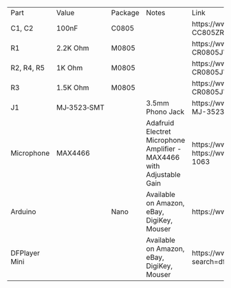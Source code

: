 <table>
  <tr>
    <td>
      Part
    </td>
    <td>
      Value
    </td>
    <td>
      Package
    </td>
    <td>
      Notes
    </td>
    <td>
      Link
    </td>
  </tr>

  <tr>
    <td>
      C1, C2
    </td>
    <td>
      100nF
    </td>
    <td>
      C0805
    </td>
    <td>
    </td>
    <td>
      https://www.mouser.ca/ProductDetail/603-CC805ZRY5V9BB104
    </td>
  </tr>

  <tr>
    <td>
      R1
    </td>
    <td>
      2.2K Ohm
    </td>
    <td>
      M0805
    </td>
    <td>
    </td>
    <td>
      https://www.mouser.ca/ProductDetail/652-CR0805JW-222ELF
    </td>
  </tr>

  <tr>
    <td>
      R2, R4, R5
    </td>
    <td>
      1K Ohm
    </td>
    <td>
      M0805
    </td>
    <td>
    </td>
    <td>
      https://www.mouser.ca/ProductDetail/652-CR0805JW-102ELF
    </td>
  </tr>

  <tr>
    <td>
      R3
    </td>
    <td>
      1.5K Ohm
    </td>
    <td>
      M0805
    </td>
    <td>
    </td>
    <td>
      https://www.mouser.ca/ProductDetail/652-CR0805JW-152ELF
    </td>
  </tr>


  <tr>
    <td>
      J1
    </td>
    <td>
      MJ&#8209;3523&#8209;SMT
    </td>
    <td>
    </td>
    <td>
       3.5mm Phono Jack
    </td>
    <td>
      https://www.mouser.ca/ProductDetail/490-MJ-3523-SMT-TR
    </td>
  </tr>

  <tr>
    <td>
      Microphone
    </td>
    <td>
      MAX4466
    </td>
    <td>
    </td>
    <td>
      Adafruid Electret Microphone Amplifier - MAX4466 with Adjustable Gain
    </td>
    <td>
      https://www.adafruit.com/product/1063</br>
      https://www.mouser.ca/ProductDetail/485-1063
    </td>
  </tr>

  <tr>
    <td>
      Arduino
    </td>
    <td>
    </td>
    <td>
      Nano
    </td>
    <td>
      Available on Amazon, eBay, DigiKey, Mouser
    </td>
    <td>
      https://www.arduino.cc/en/Guide/ArduinoNano
    </td>
  </tr>

  <tr>
    <td>
      DFPlayer Mini
    </td>
    <td>
    </td>
    <td>
    </td>
    <td>
      Available on Amazon, eBay, DigiKey, Mouser
    </td>
    <td>
      https://www.dfrobot.com/product-1121.html?search=dfplayer
    </td>
  </tr>

</table>


